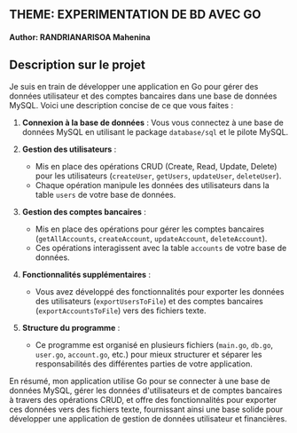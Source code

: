 ## THEME: EXPERIMENTATION DE BD AVEC GO
<h4> 
    Author: RANDRIANARISOA Mahenina
</h4>

## Description sur le projet
Je suis en train de développer une application en Go pour gérer des données utilisateur et des comptes bancaires dans une base de données MySQL. Voici une description concise de ce que vous faites :

1. **Connexion à la base de données** : Vous vous connectez à une base de données MySQL en utilisant le package `database/sql` et le pilote MySQL.

2. **Gestion des utilisateurs** :
   - Mis en place des opérations CRUD (Create, Read, Update, Delete) pour les utilisateurs (`createUser`, `getUsers`, `updateUser`, `deleteUser`).
   - Chaque opération manipule les données des utilisateurs dans la table `users` de votre base de données.

3. **Gestion des comptes bancaires** :
   - Mis en place des opérations pour gérer les comptes bancaires (`getAllAccounts`, `createAccount`, `updateAccount`, `deleteAccount`).
   - Ces opérations interagissent avec la table `accounts` de votre base de données.

4. **Fonctionnalités supplémentaires** :
   - Vous avez développé des fonctionnalités pour exporter les données des utilisateurs (`exportUsersToFile`) et des comptes bancaires (`exportAccountsToFile`) vers des fichiers texte.

5. **Structure du programme** :
   - Ce programme est organisé en plusieurs fichiers (`main.go`, `db.go`, `user.go`, `account.go`, etc.) pour mieux structurer et séparer les responsabilités des différentes parties de votre application.

En résumé, mon application utilise Go pour se connecter à une base de données MySQL, gérer les données d'utilisateurs et de comptes bancaires à travers des opérations CRUD, et offre des fonctionnalités pour exporter ces données vers des fichiers texte, fournissant ainsi une base solide pour développer une application de gestion de données utilisateur et financières.